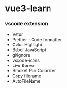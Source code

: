 # vue3-learn


### vscode extension

 - Vetur
 - Prettier - Code formatter
 - Color Highlight
 - Babel JavaScript
 - gitignore
 - vscode-icons
 - Live Server
 - Bracket Pair Colorizer
 - Copy filename
 - AutoFileName